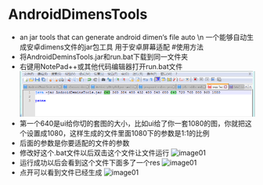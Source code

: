 # AndroidDimensTools
- an jar tools that can generate android dimen‘s file auto \n
一个能够自动生成安卓dimens文件的jar包工具 用于安卓屏幕适配
#使用方法
- 将AndroidDeminsTools.jar和run.bat下载到同一文件夹
- 右键用NotePad++或其他代码编辑器打开run.bat文件
![image](https://github.com/ZeroNightStr/ImagesRepository/blob/master/androiddeminstool_01.png)
- 第一个640是ui给你切的套图的大小，比如ui给了你一套1080的图，你就把这个设置成1080，这样生成的文件里面1080下的参数是1:1的比例
- 后面的参数是你要适配的文件的参数
- 修改好这个.bat文件以后双击这个文件让文件运行
![image01](https://github.com/ZeroNightStr/ImagesRepository/blob/master/androiddeminstool_02.png)
- 运行成功以后会看到这个文件下面多了一个res
![image01](https://github.com/ZeroNightStr/ImagesRepository/blob/master/androiddeminstool_03.png)
- 点开可以看到文件已经生成
![image01](https://github.com/ZeroNightStr/ImagesRepository/blob/master/androiddeminstool_04.png)
